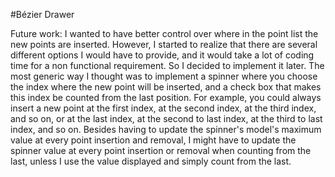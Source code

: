 #Bézier Drawer

Future work: I wanted to have better control over where in the point list the new points are inserted. However, I started to realize that there are several different options I would have to provide, and it would take a lot of coding time for a non functional requirement. So I decided to implement it later. The most generic way I thought was to implement a spinner where you choose the index where the new point will be inserted, and a check box that makes this index be counted from the last position. For example, you could always insert a new point at the first index, at the second index, at the third index, and so on, or at the last index, at the second to last index, at the third to last index, and so on. Besides having to update the spinner's model's maximum value at every point insertion and removal, I might have to update the spinner value at every point insertion or removal when counting from the last, unless I use the value displayed and simply count from the last.
